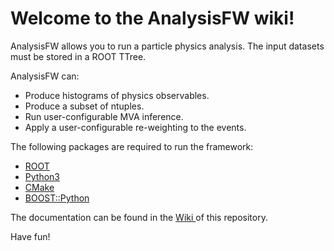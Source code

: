 # Welcome to the AnalysisFW wiki!

AnalysisFW allows you to run a particle physics analysis. The input datasets must be stored in a ROOT TTree.

AnalysisFW can:
* Produce histograms of physics observables.
* Produce a subset of ntuples.
* Run user-configurable MVA inference.
* Apply a user-configurable re-weighting to the events.

The following packages are required to run the framework:

* [ROOT ](https://root.cern)
* [Python3 ](https://www.python.org)
* [CMake ](https://cmake.org)
* [BOOST::Python ](https://www.boost.org/doc/libs/1_84_0/libs/python/doc/html/index.html)

The documentation can be found in the [Wiki ](https://github.com/diegobaronm/AnalysisFW/wiki) of this repository.

Have fun!
